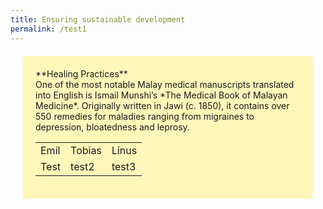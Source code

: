 ```yaml
---
title: Ensuring sustainable development
permalink: /test1
---
```

<span style="background-colour: #FFF6BA; padding: 20px; margin: 20px; background:#fff6ba; display:block; ">
**Healing Practices**
<br>One of the most notable Malay medical manuscripts translated into English is Ismail Munshi’s *The Medical Book of Malayan Medicine*. Originally written in Jawi (c. 1850), it contains over 550 remedies for maladies ranging from migraines to depression, bloatedness and leprosy.

	
	
<table>
  <tr>
    <td>Emil</td>
    <td>Tobias</td>
    <td>Linus</td>
  </tr>
	<tr>
		<td>Test</td>
		<td>test2</td>
		<td>test3</td>
</table>
